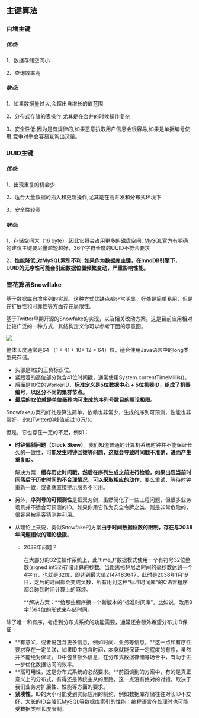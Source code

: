 ## 主键算法

### 自增主键

##### 优点:

1、数据存储空间小

2、查询效率高

##### 缺点:

1、如果数据量过大,会超出自增长的值范围

2、分布式存储的表操作,尤其是在合并的时候操作复杂

3、安全性低,因为是有规律的,如果恶意扒取用户信息会很容易,如果是单据编号使用,竞争对手会容易查询出货量。

### UUID主键

##### 优点:

1、出现重复的机会少

2、适合大量数据的插入和更新操作,尤其是在高并发和分布式环境下

3、安全性较高

##### 缺点:

1、存储空间大（16 byte）,因此它将会占用更多的磁盘空间, MySQL官方有明确的建议主键要尽量越短越好，36个字符长度的UUID不符合要求

2、**性能降低,对MySQL索引不利: 如果作为数据库主键，在InnoDB引擎下，UUID的无序性可能会引起数据位置频繁变动，严重影响性能。**

### 雪花算法Snowflake

基于数据库自增序列的实现。这种方式优缺点都非常明显，好处是简单易用，但是在扩展性和可靠性等方面存在局限性。

基于Twitter早期开源的Snowfake的实现，以及相关改动方案。这是目前应用相对比较广泛的一种方式，其结构定义你可以参考下面的示意图。

![](D:\Work\TyporaNotes\note\微服务\分布式\pict\1-1.jpg)

整体长度通常是64 （1 + 41 + 10+ 12 = 64）位，适合使用Java语言中的long类型来存储。

* 头部是1位的正负标识位。
* 紧跟着的高位部分包含41位时间戳，通常使用System.currentTimeMillis()。
* 后面是10位的WorkerID，**标准定义是5位数据中心 + 5位机器ID，组成了机器编号，以区分不同的集群节点。**
* **最后的12位就是单位毫秒内可生成的序列号数目的理论极限。**

Snowfake方案的好处是算法简单，依赖也非常少，生成的序列可预测，性能也非常好，比如Twitter的峰值超过10万/s。

但是，它也存在一定的不足，例如：

* **时钟偏斜问题（Clock Skew）**。我们知道普通的计算机系统时钟并不能保证长久的一致性，**可能发生时钟回拨等问题，这就会导致时间戳不准确，进而产生重复ID。**

  解决方案：**缓存历史时间戳，然后在序列生成之前进行检验，如果出现当前时间落后于历史时间的不合理情况，可以采取相应的动作**，要么重试、等待时钟重新一致，或者就直接提示服务不可用。

* 另外，**序列号的可预测性**是把双刃剑，虽然简化了一些工程问题，但很多业务场景并不适合可预测的ID。如果你用它作为安全令牌之类，则是非常危险的，很容易被黑客猜测并利用。

* 从理论上来说，类似Snowfake的方案**由于时间数据位数的限制，存在与2038年问题相似的理论极限**。

  * 2038年问题？

    在大部分的32位操作系统上，此“time_t”数据模式使用一个有符号32位整数(signed int32)存储计算的秒数。当距离格林尼治时间的毫秒数达到一个4字节，也就是32位，即达到最大值2147483647，此时是2038年1月19日，之后的时间都会变成负数，所有用到这种“标准时间库”的C语言程序都会碰到时间计算上的麻烦。

    **解决方案：**给那些程序换一个新版本的“标准时间库”。比如说，改用8字节64位的形式来存储时间。

除了唯一和有序，考虑到分布式系统的功能需要，通常还会额外希望分布式ID保证：

* **有意义，或者说包含更多信息，例如时间、业务等信息。**这一点和有序性要求存在一定关联，如果ID中包含时间，本身就能保证一定程度的有序，虽然并不能绝对保证。ID中包含额外信息，在分布式数据存储等场合中，有助于进一步优化数据访问的效率。
* **高可用性，这是分布式系统的必然要求。**前面谈到的方案中，有的是真正意义上的分布式，有得还是传统主从的思路，这一点没有绝对的对错，取决于我们业务对扩展性、性能等方面的要求。
* **紧凑性**，ID的大小可能受到实际应用的制约，例如数据库存储往往对长ID不友好，太长的ID会降低MySQL等数据库索引的性能；编程语言在处理时也可能受数据类型长度限制。